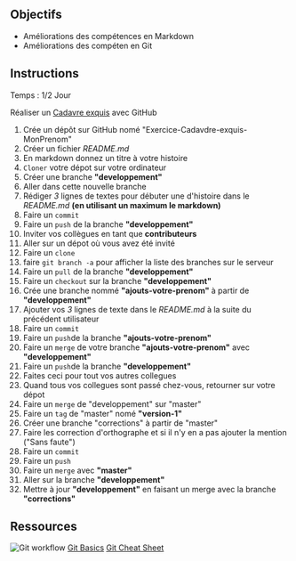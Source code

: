 ## Objectifs

- Améliorations des compétences en Markdown
- Améliorations des compéten en Git

## Instructions

Temps : 1/2 Jour

Réaliser un [Cadavre exquis](https://fr.wikipedia.org/wiki/Cadavre_exquis_(jeu)) avec GitHub

1. Crée un dépôt sur GitHub nomé "Exercice-Cadavdre-exquis-MonPrenom"
1. Créer un fichier *README.md*
1. En markdown donnez un titre à votre histoire
1. `Cloner` votre dépot sur votre ordinateur
1. Créer une branche __"developpement"__
1. Aller dans cette nouvelle branche
1. Rédiger *3* lignes de textes pour débuter une d'histoire dans le *README.md* __(en utilisant un maximum le markdown)__
1. Faire un `commit`
1. Faire un `push` de la branche __"developpement"__
1. Inviter vos collègues en tant que __contributeurs__
1. Aller sur un dépot où vous avez été invité
1. Faire un `clone`
1. faire `git branch -a` pour afficher la liste des branches sur le serveur
1. Faire un `pull` de la branche __"developpement"__
1. Faire un `checkout` sur la branche __"developpement"__
1. Crée une branche nommé __"ajouts-votre-prenom"__ à partir de __"developpement"__
1. Ajouter vos *3* lignes de texte dans le *README.md* à la suite du précédent utilisateur 
1. Faire un `commit` 
1. Faire un `push`de la branche  __"ajouts-votre-prenom"__
1. Faire un `merge` de votre branche __"ajouts-votre-prenom"__ avec __"developpement"__
1. Faire un `push`de la branche  __"developpement"__
1. Faites ceci pour tout vos autres collegues
1. Quand tous vos collegues sont passé chez-vous, retourner sur votre dépot
1. Faire un `merge` de "developpement" sur "master"
1. Faire un `tag` de "master" nomé __"version-1"__
1. Créer une branche "corrections" à partir de "master"
1. Faire les correction d'orthographe et si il n'y en a pas ajouter la mention ("Sans faute")
1. Faire un `commit` 
1. Faire un `push`
1. Faire un `merge` avec __"master"__
1. Aller sur la branche __"developpement"__
1. Mettre à jour __"developpement"__ en faisant un merge avec la branche __"corrections"__


## Ressources

![Git workflow](http://blog.launchdarkly.com/wp-content/uploads/2016/07/Slide2.jpg)
[Git Basics](https://rogerdudler.github.io/git-guide/index.fr.html)
[Git Cheat Sheet](https://rogerdudler.github.io/git-guide/files/git_cheat_sheet.pdf)


